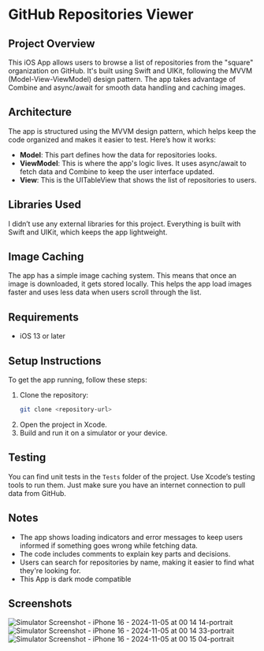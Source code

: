 # GitHub Repositories Viewer

## Project Overview

This iOS App allows users to browse a list of repositories from the "square" organization on GitHub. It's built using Swift and UIKit, following the MVVM (Model-View-ViewModel) design pattern. The app takes advantage of Combine and async/await for smooth data handling and caching images.

## Architecture

The app is structured using the MVVM design pattern, which helps keep the code organized and makes it easier to test. Here’s how it works:

- **Model**: This part defines how the data for repositories looks.
- **ViewModel**: This is where the app's logic lives. It uses async/await to fetch data and Combine to keep the user interface updated.
- **View**: This is the UITableView that shows the list of repositories to users.

## Libraries Used

I didn’t use any external libraries for this project. Everything is built with Swift and UIKit, which keeps the app lightweight.

## Image Caching

The app has a simple image caching system. This means that once an image is downloaded, it gets stored locally. This helps the app load images faster and uses less data when users scroll through the list.

## Requirements
- iOS 13 or later

## Setup Instructions

To get the app running, follow these steps:

1. Clone the repository:
   ```bash
   git clone <repository-url>
   ```
2. Open the project in Xcode.
3. Build and run it on a simulator or your device.

## Testing

You can find unit tests in the `Tests` folder of the project. Use Xcode’s testing tools to run them. Just make sure you have an internet connection to pull data from GitHub.

## Notes

- The app shows loading indicators and error messages to keep users informed if something goes wrong while fetching data.
- The code includes comments to explain key parts and decisions.
- Users can search for repositories by name, making it easier to find what they're looking for.
- This App is dark mode compatible

## Screenshots
![Simulator Screenshot - iPhone 16 - 2024-11-05 at 00 14 14-portrait](https://github.com/user-attachments/assets/d4bb119a-5a94-4602-96bc-bd41b7c7470f)
![Simulator Screenshot - iPhone 16 - 2024-11-05 at 00 14 33-portrait](https://github.com/user-attachments/assets/a2c72439-e6da-41c5-963a-ddda40a3c530)
![Simulator Screenshot - iPhone 16 - 2024-11-05 at 00 15 04-portrait](https://github.com/user-attachments/assets/5f672a66-0897-482a-9f54-090e8330ef61)
